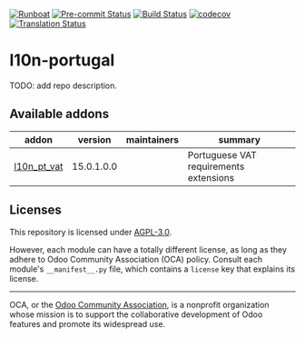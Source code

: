 
[![Runboat](https://img.shields.io/badge/runboat-Try%20me-875A7B.png)](https://runboat.odoo-community.org/builds?repo=OCA/l10n-portugal&target_branch=15.0)
[![Pre-commit Status](https://github.com/OCA/l10n-portugal/actions/workflows/pre-commit.yml/badge.svg?branch=15.0)](https://github.com/OCA/l10n-portugal/actions/workflows/pre-commit.yml?query=branch%3A15.0)
[![Build Status](https://github.com/OCA/l10n-portugal/actions/workflows/test.yml/badge.svg?branch=15.0)](https://github.com/OCA/l10n-portugal/actions/workflows/test.yml?query=branch%3A15.0)
[![codecov](https://codecov.io/gh/OCA/l10n-portugal/branch/15.0/graph/badge.svg)](https://codecov.io/gh/OCA/l10n-portugal)
[![Translation Status](https://translation.odoo-community.org/widgets/l10n-portugal-15-0/-/svg-badge.svg)](https://translation.odoo-community.org/engage/l10n-portugal-15-0/?utm_source=widget)

<!-- /!\ do not modify above this line -->

# l10n-portugal

TODO: add repo description.

<!-- /!\ do not modify below this line -->

<!-- prettier-ignore-start -->

[//]: # (addons)

Available addons
----------------
addon | version | maintainers | summary
--- | --- | --- | ---
[l10n_pt_vat](l10n_pt_vat/) | 15.0.1.0.0 |  | Portuguese VAT requirements extensions

[//]: # (end addons)

<!-- prettier-ignore-end -->

## Licenses

This repository is licensed under [AGPL-3.0](LICENSE).

However, each module can have a totally different license, as long as they adhere to Odoo Community Association (OCA)
policy. Consult each module's `__manifest__.py` file, which contains a `license` key
that explains its license.

----
OCA, or the [Odoo Community Association](http://odoo-community.org/), is a nonprofit
organization whose mission is to support the collaborative development of Odoo features
and promote its widespread use.
